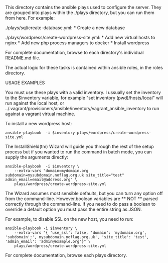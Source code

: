 This directory contains the ansible plays used to configure the server. They are grouped into plays within the ./plays directory, but you can run them from here. For example:

./plays/sql/create-database.yml:
	* Create a new database

./plays/wordpress/create-wordpress-site.yml:
	* Add new virtual hosts to nginx
	* Add new php process managers to docker
	* Install wordpress

For complete documentation, browse to each directory's individual README.md file.

The actual logic for these tasks is contained within ansible roles, in the roles directory.

USAGE EXAMPLES

You must use these plays with a valid inventory. I ussually set the inventory to the $inventory variable, for example "set inventory (pwd)/hosts/local" will run against the local host, or ../.vagrant/provisioners/ansible/inventory/vagrant_ansible_inventory to run against a vagrant virtual machine.

To install a new wordpress host:

	ansible-playbook  -i $inventory plays/wordpress/create-wordpress-site.yml

The InstallShield(tm) Wizard will guide you through the rest of the setup process but if you wanted to run the command in batch mode, you can supply the arguments directly:

	ansible-playbook  -i $inventory \
		--extra-vars "domain=mydomain.org subdomain=mysubdomain.noflag.org.uk site_title="test" admin_email=email@address.org" \
		plays/wordpress/create-wordpress-site.yml

The Wizard assumes most sensible defaults, but you can turn any option off from the command-line. However,boolean variables are ** NOT ** parsed correctly through the command-line. If you need to do pass a boolean to override a default option you must pass the entire string as JSON.

For example, to disable SSL on the new host, you need to run:

	ansible-playbook -i $inventory \
 		--extra-vars "{ 'use_ssl': false, 'domain': 'mydomain.org', 'subdomain':', mysubdomain.noflag.org.uk', 'site_title': 'test', 'admin_email': 'admin@example.org'}" \
 		plays/wordpress/create-wordpress-site.yml

For complete documentation, browse each plays directory.